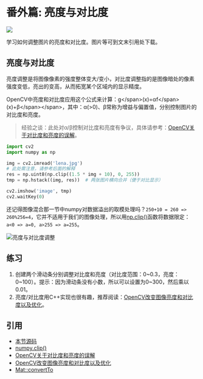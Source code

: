 # 番外篇: 亮度与对比度

![](https://gitee.com/tianzhendong/img/raw/master//images/cv2_contrast_brightness.jpg)

学习如何调整图片的亮度和对比度。图片等可到文末引用处下载。

## 亮度与对比度

亮度调整是将图像像素的强度整体变大/变小，对比度调整指的是图像暗处的像素强度变低，亮出的变高，从而拓宽某个区域内的显示精度。

OpenCV中亮度和对比度应用这个公式来计算：g&lt;/span&gt;\(x\)=αf&lt;/span&gt;\(x\)+β&lt;/span&gt;&lt;/span&gt;，其中：α\(&gt;0\)、β常称为增益与偏置值，分别控制图片的对比度和亮度。

> 经验之谈：此处对α/β控制对比度和亮度有争议，具体请参考：[OpenCV关于对比度和亮度的误解](http://blog.csdn.net/abc20002929/article/details/40474807)。

```python
import cv2
import numpy as np

img = cv2.imread('lena.jpg')
# 此处需注意，请参考后面的解释
res = np.uint8(np.clip((1.5 * img + 10), 0, 255))
tmp = np.hstack((img, res))  # 两张图片横向合并（便于对比显示）

cv2.imshow('image', tmp)
cv2.waitKey(0)
```

还记得图像混合那一节中numpy对数据溢出的取模处理吗？`250+10 = 260 => 260%256=4`，它并不适用于我们的图像处理，所以用[np.clip\(\)](https://docs.scipy.org/doc/numpy/reference/generated/numpy.clip.html#numpy.clip)函数将数据限定：`a<0 => a=0, a>255 => a=255`。

![&#x4EAE;&#x5EA6;&#x4E0E;&#x5BF9;&#x6BD4;&#x5EA6;&#x8C03;&#x6574;](https://gitee.com/tianzhendong/img/raw/master//images/cv2_contrast_brightness.jpg)

## 练习

1. 创建两个滑动条分别调整对比度和亮度（对比度范围：0~0.3，亮度：0~100）。提示：因为滑动条没有小数，所以可以设置为0~300，然后乘以0.01。
2. 亮度/对比度用C++实现也很有趣，推荐阅读：[OpenCV改变图像亮度和对比度以及优化](http://blog.csdn.net/u013139259/article/details/52145377)。

## 引用

* [本节源码](https://github.com/codecwang/OpenCV-Python-Tutorial/tree/master/Extra-07-Contrast-and-Brightness)
* [numpy.clip\(\)](https://docs.scipy.org/doc/numpy/reference/generated/numpy.clip.html#numpy.clip)
* [OpenCV关于对比度和亮度的误解](http://blog.csdn.net/abc20002929/article/details/40474807)
* [OpenCV改变图像亮度和对比度以及优化](http://blog.csdn.net/u013139259/article/details/52145377)
* [Mat::convertTo](https://docs.opencv.org/3.1.0/d3/d63/classcv_1_1Mat.html#a3f356665bb0ca452e7d7723ccac9a810)

